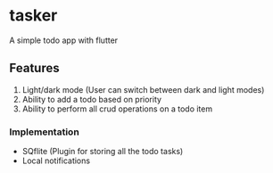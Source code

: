 # tasker

A simple todo app with flutter

## Features

1. Light/dark mode (User can switch between dark and light modes)
2. Ability to add a todo based on priority
3. Ability to perform all crud operations on a todo item

### Implementation
- SQflite (Plugin for storing all the todo tasks)
- Local notifications


